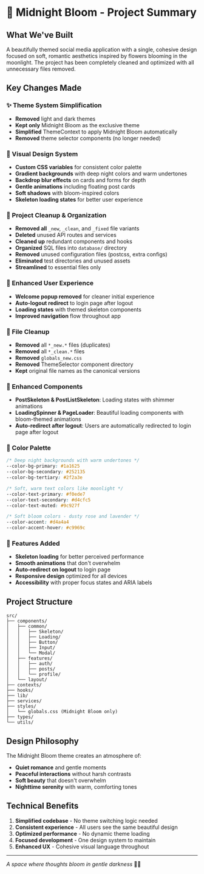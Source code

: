 # 🌸 Midnight Bloom - Project Summary

## What We've Built

A beautifully themed social media application with a single, cohesive design focused on soft, romantic aesthetics inspired by flowers blooming in the moonlight. The project has been completely cleaned and optimized with all unnecessary files removed.

## Key Changes Made

### ✨ Theme System Simplification
- **Removed** light and dark themes
- **Kept only** Midnight Bloom as the exclusive theme  
- **Simplified** ThemeContext to apply Midnight Bloom automatically
- **Removed** theme selector components (no longer needed)

### 🎨 Visual Design System
- **Custom CSS variables** for consistent color palette
- **Gradient backgrounds** with deep night colors and warm undertones
- **Backdrop blur effects** on cards and forms for depth
- **Gentle animations** including floating post cards
- **Soft shadows** with bloom-inspired colors
- **Skeleton loading states** for better user experience

### 🧹 Project Cleanup & Organization
- **Removed all** `_new`, `_clean`, and `_fixed` file variants
- **Deleted** unused API routes and services 
- **Cleaned up** redundant components and hooks
- **Organized** SQL files into `database/` directory
- **Removed** unused configuration files (postcss, extra configs)
- **Eliminated** test directories and unused assets
- **Streamlined** to essential files only

### 🔧 Enhanced User Experience  
- **Welcome popup removed** for cleaner initial experience
- **Auto-logout redirect** to login page after logout
- **Loading states** with themed skeleton components
- **Improved navigation** flow throughout app

### 🧹 File Cleanup
- **Removed** all `*_new.*` files (duplicates)
- **Removed** all `*_clean.*` files
- **Removed** `globals_new.css`
- **Removed** ThemeSelector component directory
- **Kept** original file names as the canonical versions

### 💫 Enhanced Components
- **PostSkeleton & PostListSkeleton**: Loading states with shimmer animations
- **LoadingSpinner & PageLoader**: Beautiful loading components with bloom-themed animations
- **Auto-redirect after logout**: Users are automatically redirected to login page after logout

### 🎯 Color Palette
```css
/* Deep night backgrounds with warm undertones */
--color-bg-primary: #1a1625
--color-bg-secondary: #252135
--color-bg-tertiary: #2f2a3e

/* Soft, warm text colors like moonlight */
--color-text-primary: #f0ede7
--color-text-secondary: #d4cfc5
--color-text-muted: #9c927f

/* Soft bloom colors - dusty rose and lavender */
--color-accent: #d4a4a4
--color-accent-hover: #c9969c
```

### 📱 Features Added
- **Skeleton loading** for better perceived performance
- **Smooth animations** that don't overwhelm
- **Auto-redirect on logout** to login page
- **Responsive design** optimized for all devices
- **Accessibility** with proper focus states and ARIA labels

## Project Structure

```
src/
├── components/
│   ├── common/
│   │   ├── Skeleton/
│   │   ├── Loading/
│   │   ├── Button/
│   │   ├── Input/
│   │   └── Modal/
│   ├── features/
│   │   ├── auth/
│   │   ├── posts/
│   │   └── profile/
│   └── layout/
├── contexts/
├── hooks/
├── lib/
├── services/
├── styles/
│   └── globals.css (Midnight Bloom only)
├── types/
└── utils/
```

## Design Philosophy

The Midnight Bloom theme creates an atmosphere of:
- **Quiet romance** and gentle moments
- **Peaceful interactions** without harsh contrasts  
- **Soft beauty** that doesn't overwhelm
- **Nighttime serenity** with warm, comforting tones

## Technical Benefits

1. **Simplified codebase** - No theme switching logic needed
2. **Consistent experience** - All users see the same beautiful design
3. **Optimized performance** - No dynamic theme loading
4. **Focused development** - One design system to maintain
5. **Enhanced UX** - Cohesive visual language throughout

---

*A space where thoughts bloom in gentle darkness* 🌸🌙
